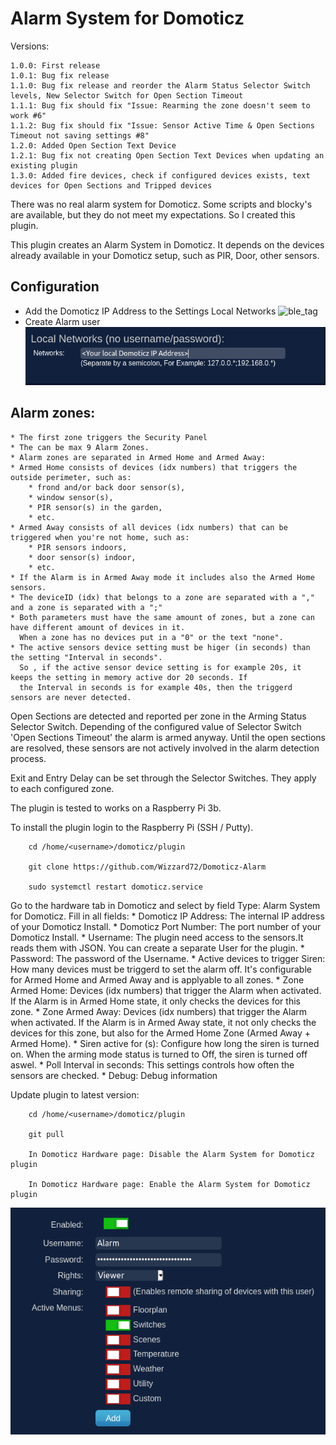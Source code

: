 # Alarm System for Domoticz
Versions:

    1.0.0: First release
    1.0.1: Bug fix release
    1.1.0: Bug fix release and reorder the Alarm Status Selector Switch levels, New Selector Switch for Open Section Timeout
    1.1.1: Bug fix should fix "Issue: Rearming the zone doesn't seem to work #6"
    1.1.2: Bug fix should fix "Issue: Sensor Active Time & Open Sections Timeout not saving settings #8"
    1.2.0: Added Open Section Text Device
    1.2.1: Bug fix not creating Open Section Text Devices when updating an existing plugin
    1.3.0: Added fire devices, check if configured devices exists, text devices for Open Sections and Tripped devices

There was no real alarm system for Domoticz. Some scripts and blocky's are available, but they do not meet my expectations. 
So I created this plugin.

This plugin creates an Alarm System in Domoticz. It depends on the devices already available in your Domoticz setup, 
such as PIR, Door, other sensors.
        
## Configuration
* Add the Domoticz IP Address to the Settings Local Networks
![ble_tag](https://github.com/Wizzard72/Domoticz-Alarm/blob/master/images/Local@20Networks.png)
* Create Alarm user
![ble_tag](https://github.com/Wizzard72/Domoticz-Alarm/blob/master/images/LocalNetworks.png)
        
## Alarm zones:
    * The first zone triggers the Security Panel
    * The can be max 9 Alarm Zones.
    * Alarm zones are separated in Armed Home and Armed Away:
    * Armed Home consists of devices (idx numbers) that triggers the outside perimeter, such as:
        * frond and/or back door sensor(s),
        * window sensor(s),
        * PIR sensor(s) in the garden, 
        * etc.
    * Armed Away consists of all devices (idx numbers) that can be triggered when you're not home, such as:
        * PIR sensors indoors,
        * door sensor(s) indoor,
        * etc.
    * If the Alarm is in Armed Away mode it includes also the Armed Home sensors.
    * The deviceID (idx) that belongs to a zone are separated with a "," and a zone is separated with a ";"
    * Both parameters must have the same amount of zones, but a zone can have different amount of devices in it. 
      When a zone has no devices put in a "0" or the text "none".
    * The active sensors device setting must be higer (in seconds) than the setting "Interval in seconds".
      So , if the active sensor device setting is for example 20s, it keeps the setting in memory active dor 20 seconds. If
      the Interval in seconds is for example 40s, then the triggerd sensors are never detected.
        
Open Sections are detected and reported per zone in the Arming Status Selector Switch. Depending of the configured value of 
Selector Switch 'Open Sections Timeout' the alarm is armed anyway. Until the open sections are resolved, these sensors are not 
actively involved in the alarm detection process.
        
Exit and Entry Delay can be set through the Selector Switches. They apply to each configured zone.

The plugin is tested to works on a Raspberry Pi 3b.

To install the plugin login to the Raspberry Pi (SSH / Putty).
  
        cd /home/<username>/domoticz/plugin
  
        git clone https://github.com/Wizzard72/Domoticz-Alarm
      
        sudo systemctl restart domoticz.service

Go to the hardware tab in Domoticz and select by field Type: Alarm System for Domoticz.
Fill in all fields:
    * Domoticz IP Address:              The internal IP address of your Domoticz Install.
    * Domoticz Port Number:             The port number of your Domoticz Install.
    * Username:                         The plugin need access to the sensors.It reads them with JSON. You can create a 
                                        separate  User for the plugin.
    * Password:                         The password of the Username.
    * Active devices to trigger Siren:  How many devices must be triggerd to set the alarm off. It's configurable for
                                        Armed Home and Armed Away and is applyable to all zones.
    * Zone Armed Home:                  Devices (idx numbers) that trigger the Alarm when activated. If the Alarm is in Armed
                                        Home state, it only checks the devices for this zone.
    * Zone Armed Away:                  Devices (idx numbers) that trigger the Alarm when activated. If the Alarm is in Armed
                                        Away state, it not only checks the devices for this zone, but also for the Armed Home
                                        Zone (Armed Away + Armed Home).
    * Siren active for (s):             Configure how long the siren is turned on. When the arming mode status is turned to Off,
                                        the siren is turned off aswel.
    * Poll Interval in seconds:         This settings controls how often the sensors are checked.
    * Debug:                            Debug information



Update plugin to latest version:

        cd /home/<username>/domoticz/plugin
  
        git pull
      
        In Domoticz Hardware page: Disable the Alarm System for Domoticz plugin
        
        In Domoticz Hardware page: Enable the Alarm System for Domoticz plugin


![ble_tag](https://raw.githubusercontent.com/Wizzard72/Domoticz-Alarm/master/images/Alarm%20User.png)

